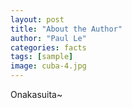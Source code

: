 ```yaml
---
layout: post
title: "About the Author"
author: "Paul Le"
categories: facts
tags: [sample]
image: cuba-4.jpg
---
```


Onakasuita~